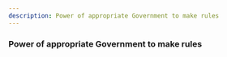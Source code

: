 ```yaml
---
description: Power of appropriate Government to make rules
---
```


### Power of appropriate Government to make rules
